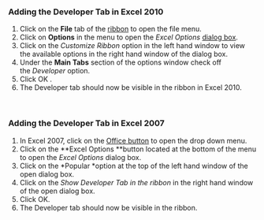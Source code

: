 ### Adding the Developer Tab in Excel 2010

1.  Click on the **File** tab of the [ribbon](http://spreadsheets.about.com/od/r/g/Ribbon.htm) to open the file menu.
2.  Click on **Options** in the menu to open the *Excel Options* [dialog box](http://spreadsheets.about.com/od/glossary/g/90304_dialogbox.htm).
3.  Click on the *Customize Ribbon* option in the left hand window to view the available options in the right hand window of the dialog box.
4.  Under the **Main Tabs** section of the options window check off the *Developer* option.
5.  Click OK .
6.  The Developer tab should now be visible in the ribbon in Excel 2010.

 

### Adding the Developer Tab in Excel 2007

1.  In Excel 2007, click on the [Office button](http://spreadsheets.about.com/od/no/g/office_button.htm) to open the drop down menu.
2.  Click on the **Excel Options **button located at the bottom of the menu to open the *Excel Options* dialog box.
3.  Click on the *Popular *option at the top of the left hand window of the open dialog box.
4.  Click on the *Show Developer Tab in the ribbon* in the right hand window of the open dialog box.
5.  Click OK.
6.  The Developer tab should now be visible in the ribbon.


